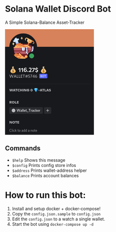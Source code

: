 # Solana Wallet Discord Bot

A Simple Solana-Balance Asset-Tracker

![view of DC bot](images/bot_view_dc.png)

## Commands

- `$help` Shows this message
- `$config` Prints config store infos
- `$address` Prints wallet-address helper
- `$balance` Prints account balances

# How to run this bot:

1. Install and setup docker + docker-compose!
2. Copy the `config.json.sample` to `config.json`
3. Edit the `config.json` to a watch a single wallet.
4. Start the bot using `docker-compose up -d`